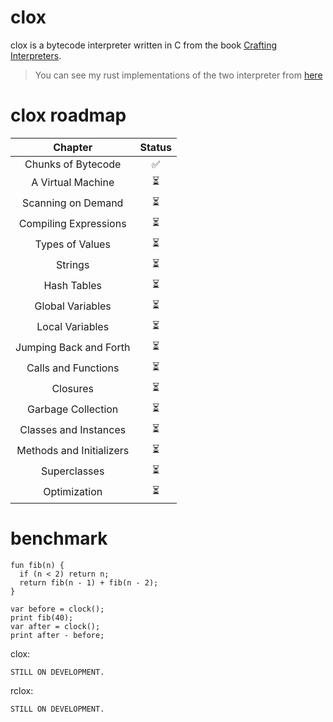 # clox

clox is a bytecode interpreter written in C from the book [Crafting Interpreters](https://craftinginterpreters.com/).

> You can see my rust implementations of the two interpreter from [here](https://github.com/Emivvvvv/rlox)

# clox roadmap

|         Chapter          | Status |
|:------------------------:|:------:|
|    Chunks of Bytecode    |   ✅    |
|    A Virtual Machine     |   ⏳    |
|    Scanning on Demand    |   ⏳    |
|  Compiling Expressions   |   ⏳    |
|     Types of Values      |   ⏳    |
|         Strings          |   ⏳    |
|       Hash Tables        |   ⏳    |
|     Global Variables     |   ⏳    |
|     Local Variables      |   ⏳    |
|  Jumping Back and Forth  |   ⏳    |
|   Calls and Functions    |   ⏳    |
|         Closures         |   ⏳    |
|    Garbage Collection    |   ⏳    |
|  Classes and Instances   |   ⏳    |
| Methods and Initializers |   ⏳    |
|       Superclasses       |   ⏳    |
|       Optimization       |   ⏳    |

# benchmark

```lox
fun fib(n) {
  if (n < 2) return n;
  return fib(n - 1) + fib(n - 2);
}

var before = clock();
print fib(40);
var after = clock();
print after - before;
```

clox:
```shell
STILL ON DEVELOPMENT.
```
rclox:
```shell
STILL ON DEVELOPMENT.
```
